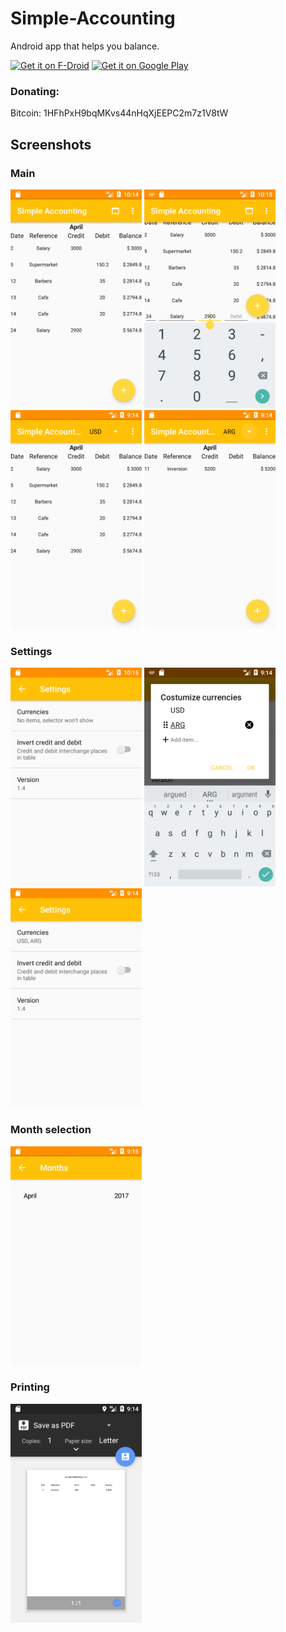 # Simple-Accounting
Android app that helps you balance.

[<img src="https://f-droid.org/badge/get-it-on.png"
      alt="Get it on F-Droid"
      height="80">](https://f-droid.org/packages/com.emmanuelmess.simpleaccounting/)
[<img src="https://play.google.com/intl/en_us/badges/images/generic/en-play-badge.png"
      alt="Get it on Google Play"
      height="80">](https://play.google.com/store/apps/details?id=com.emmanuelmess.simpleaccounting)

### Donating: 
Bitcoin: 1HFhPxH9bqMKvs44nHqXjEEPC2m7z1V8tW

## Screenshots

### Main
<img src="Screenshot_1491862500.png" data-canonical-src="Screenshot_1491862500.png" height="350" /> <img src="Screenshot_1491862506.png" data-canonical-src="Screenshot_1491862506.png" height="350" /> <img src="Screenshot_1491945273.png" data-canonical-src="Screenshot_1491945273.png" height="350" /> <img src="Screenshot_1491945294.png" data-canonical-src="Screenshot_1491945294.png" height="350" />

### Settings
<img src="Screenshot_1491862511.png" data-canonical-src="Screenshot_1491862511.png" height="350" /> <img src="Screenshot_1491945261.png" data-canonical-src="Screenshot_1491945261.png" height="350" /> <img src="Screenshot_1491945267.png" data-canonical-src="Screenshot_1491945267.png" height="350" />

### Month selection
<img src="Screenshot_1491945314.png" data-canonical-src="Screenshot_1491945314.png" height="350" />

### Printing
<img src="Screenshot_1491945299.png" data-canonical-src="Screenshot_1491945299.png" height="350" />
